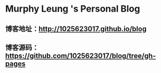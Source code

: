 # Murphy Leung 's Personal Blog
## 博客地址：http://1025623017.github.io/blog
## 博客源码：https://github.com/1025623017/blog/tree/gh-pages

